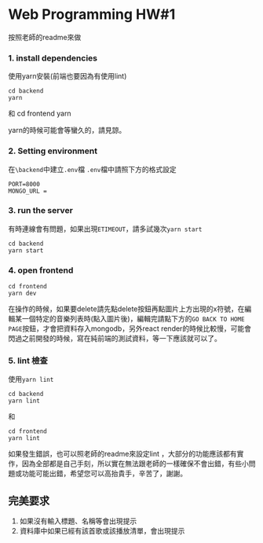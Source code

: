 # Web Programming HW#1
按照老師的readme來做
### 1. install dependencies
使用yarn安裝(前端也要因為有使用lint)

    cd backend
    yarn
和
    cd frontend
    yarn
    
yarn的時候可能會等蠻久的，請見諒。
### 2. Setting environment
在`\backend`中建立`.env`檔
`.env`檔中請照下方的格式設定

    PORT=8000
    MONGO_URL = 
### 3. run the server
有時連線會有問題，如果出現`ETIMEOUT`，請多試幾次`yarn start`

    cd backend
    yarn start
### 4. open frontend

    cd frontend
    yarn dev

在操作的時候，如果要delete請先點delete按鈕再點圖片上方出現的x符號，在編輯某一個特定的音樂列表時(點入圖片後)，編輯完請點下方的`GO BACK TO HOME PAGE`按鈕，才會把資料存入mongodb，另外react render的時候比較慢，可能會閃過之前開發的時候，寫在純前端的測試資料，等一下應該就可以了。
### 5. lint 檢查
使用`yarn lint`

    cd backend
    yarn lint
和

    cd frontend
    yarn lint

如果發生錯誤，也可以照老師的readme來設定lint
，大部分的功能應該都有實作，因為全部都是自己手刻，所以實在無法跟老師的一樣確保不會出錯，有些小問題或功能可能出錯，希望您可以高抬貴手，辛苦了，謝謝。
## 完美要求
1. 如果沒有輸入標題、名稱等會出現提示
2. 資料庫中如果已經有該首歌或該播放清單，會出現提示
